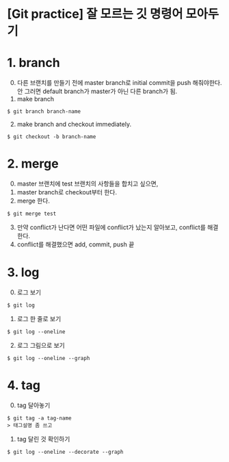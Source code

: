 [Git practice] 잘 모르는 깃 명령어 모아두기
=======

# 1. branch
0. 다른 브랜치를 만들기 전에 master branch로 initial commit을 push 해줘야한다.
안 그러면 default branch가 master가 아닌 다른 branch가 됨.
1. make branch
```console
$ git branch branch-name
```
2. make branch and checkout immediately.
```console
$ git checkout -b branch-name
```

# 2. merge
0. master 브랜치에 test 브랜치의 사항들을 합치고 싶으면,
1. master branch로 checkout부터 한다.
2. merge 한다.
```console
$ git merge test
```

3. 만약 conflict가 난다면 어떤 파일에 conflict가 났는지 알아보고, conflict를 해결한다.
4. conflict를 해결했으면 add, commit, push 끝

# 3. log
0. 로그 보기
```console
$ git log
```
1. 로그 한 줄로 보기
```console
$ git log --oneline
```
2. 로그 그림으로 보기
```console
$ git log --oneline --graph
```

# 4. tag
0. tag 달아놓기
```console
$ git tag -a tag-name
> 태그설명 좀 쓰고
```
1. tag 달린 것 확인하기
```console
$ git log --oneline --decorate --graph
```
